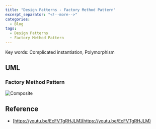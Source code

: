 ```yaml
---
title: "Design Patterns - Factory Method Pattern"
excerpt_separator: "<!--more-->"
categories:
  - Blog
tags:
  - Design Patterns
  - Factory Method Pattern
---
```


Key words: Complicated instantiation, Polymorphism

## UML  

### Factory Method Pattern

![Composite](http://www.plantuml.com/plantuml/proxy?src=https://raw.githubusercontent.com/battlerhythm/battlerhythm.github.io/master/assets/umls/factory-method-pattern.puml)

## Reference

- [https://youtu.be/EcFVTgRHJLM](https://youtu.be/EcFVTgRHJLM)
